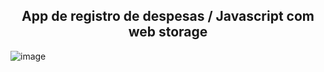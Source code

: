 <h2 align='center'>App de registro de despesas / Javascript com web storage </h2>

![image](https://user-images.githubusercontent.com/115328362/204424940-05ce8e31-757d-4df2-9d12-691866949e6e.png)
